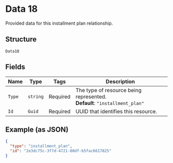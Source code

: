 
# Data 18

Provided data for this installment plan relationship.

## Structure

`Data18`

## Fields

| Name | Type | Tags | Description |
|  --- | --- | --- | --- |
| `Type` | `string` | Required | The type of resource being represented.<br>**Default**: `"installment_plan"` |
| `Id` | `Guid` | Required | UUID that identifies this resource. |

## Example (as JSON)

```json
{
  "type": "installment_plan",
  "id": "2e3dc75c-3f7d-4721-80df-b5fac6617825"
}
```

